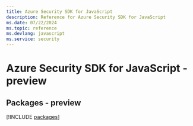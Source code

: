 ```yaml
---
title: Azure Security SDK for JavaScript
description: Reference for Azure Security SDK for JavaScript
ms.date: 07/22/2024
ms.topic: reference
ms.devlang: javascript
ms.service: security
---
```

# Azure Security SDK for JavaScript - preview
## Packages - preview
[!INCLUDE [packages](security-index.md)]